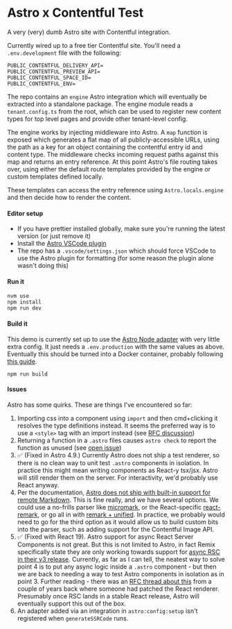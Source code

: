 # Astro x Contentful Test

A very (very) dumb Astro site with Contentful integration.

Currently wired up to a free tier Contentful site. You'll need a `.env.development` file with the following:

```
PUBLIC_CONTENTFUL_DELIVERY_API=
PUBLIC_CONTENTFUL_PREVIEW_API=
PUBLIC_CONTENTFUL_SPACE_ID=
PUBLIC_CONTENTFUL_ENV=
```

The repo contains an `engine` Astro integration which will eventually be extracted into a standalone package. The engine module reads a `tenant.config.ts` from the root, which can be used to register new content types for top level pages and provide other tenant-level config.

The engine works by injecting middleware into Astro. A `map` function is exposed which generates a flat map of all publicly-accessible URLs, using the path as a key for an object containing the contentful entry id and content type. The middleware checks incoming request paths against this map and returns an entry reference. At this point Astro's file routing takes over, using either the default route templates provided by the engine or custom templates defined locally.

These templates can access the entry reference using `Astro.locals.engine` and then decide how to render the content.

#### Editor setup

- If you have prettier installed globally, make sure you're running the latest version (or just remove it)
- Install the [Astro VSCode plugin](https://marketplace.visualstudio.com/items?itemName=astro-build.astro-vscode)
- The repo has a `.vscode/settings.json` which should force VSCode to use the Astro plugin for formatting (for some reason the plugin alone wasn't doing this)

#### Run it

```
nvm use
npm install
npm run dev
```

#### Build it

This demo is currently set up to use the [Astro Node adapter](https://docs.astro.build/en/guides/integrations-guide/node/) with very little extra config. It just needs a `.env.production` with the same values as above. Eventually this should be turned into a Docker container, probably following [this guide](https://docs.astro.build/en/recipes/docker/).

```
npm run build
```

#### Issues

Astro has some quirks. These are things I've encountered so far:

1. Importing css into a component using `import` and then cmd+clicking it resolves the type definitions instead. It seems the preferred way is to use a `<style>` tag with an import instead (see [RFC discussion](https://github.com/withastro/roadmap/blob/main/proposals/0001-style-unification.md))
2. Returning a function in a `.astro` files causes `astro check` to report the function as unused (see [open issue](https://github.com/withastro/language-tools/issues/476))
3. ✅ (Fixed in Astro 4.9.) Currently Astro does not ship a test renderer, so there is no clean way to unit test `.astro` components in isolation. In practice this might mean writing components as React-y tsx/jsx. Astro will still render them on the server. For interactivity, we'd probably use React anyway.
4. Per the documentation, [Astro does not ship with built-in support for remote Markdown](https://docs.astro.build/en/guides/markdown-content/#fetching-remote-markdown). This is fine really, and we have several options. We could use a no-frills parser like [micromark](https://github.com/micromark/micromark), or the React-specific [react-remark](https://github.com/remarkjs/react-remark), or go all in with [remark + unified](https://github.com/remarkjs/remark). In practice, we probably would need to go for the third option as it would allow us to build custom bits into the parser, such as adding support for the Contentful Image API.
5. ✅ (Fixed with React 19). Astro support for async React Server Components is not great. But this is not limited to Astro, in fact Remix specifically state they are only working towards support for [async RSC in their v3 release](https://remix.run/blog/remix-v2#what-about-rsc). Currently, as far as I can tell, the neatest way to solve point 4 is to put any async logic inside a `.astro` component - but then we are back to needing a way to test Astro components in isolation as in point 3. Further reading - there was an [RFC thread about this](https://github.com/withastro/astro/issues/1097) from a couple of years back where someone had patched the React renderer. Presumably once RSC lands in a stable React release, Astro will eventually support this out of the box.
6. An adapter added via an integration in `astro:config:setup` isn't registered when `generateSSRCode` runs.

